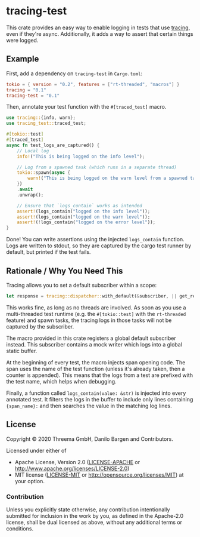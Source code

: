 # tracing-test

This crate provides an easy way to enable logging in tests that use
[tracing](https://tracing.rs/), even if they're async. Additionally, it adds a
way to assert that certain things were logged.


## Example

First, add a dependency on `tracing-test` in `Cargo.toml`:

```toml
tokio = { version = "0.2", features = ["rt-threaded", "macros"] }
tracing = "0.1"
tracing-test = "0.1"
```

Then, annotate your test function with the `#[traced_test]` macro.

```rust
use tracing::{info, warn};
use tracing_test::traced_test;

#[tokio::test]
#[traced_test]
async fn test_logs_are_captured() {
    // Local log
    info!("This is being logged on the info level");

    // Log from a spawned task (which runs in a separate thread)
    tokio::spawn(async {
        warn!("This is being logged on the warn level from a spawned task");
    })
    .await
    .unwrap();

    // Ensure that `logs_contain` works as intended
    assert!(logs_contain("logged on the info level"));
    assert!(logs_contain("logged on the warn level"));
    assert!(!logs_contain("logged on the error level"));
}
```

Done! You can write assertions using the injected `logs_contain` function. Logs
are written to stdout, so they are captured by the cargo test runner by
default, but printed if the test fails.


## Rationale / Why You Need This

Tracing allows you to set a default subscriber within a scope:

```rust
let response = tracing::dispatcher::with_default(&subscriber, || get_response(req));
```

This works fine, as long as no threads are involved. As soon as you use a
multi-threaded test runtime (e.g. the `#[tokio::test]` with the `rt-threaded`
feature) and spawn tasks, the tracing logs in those tasks will not be captured
by the subscriber.

The macro provided in this crate registers a global default subscriber instead.
This subscriber contains a mock writer which logs into a global static buffer.

At the beginning of every test, the macro injects span opening code. The span
uses the name of the test function (unless it's already taken, then a counter
is appended). This means that the logs from a test are prefixed with the test
name, which helps when debugging.

Finally, a function called `logs_contain(value: &str)` is injected into every
annotated test. It filters the logs in the buffer to include only lines
containing ` {span_name}: ` and then searches the value in the matching log
lines.


## License

Copyright © 2020 Threema GmbH, Danilo Bargen and Contributors.

Licensed under either of

 * Apache License, Version 2.0 ([LICENSE-APACHE](LICENSE-APACHE) or
   http://www.apache.org/licenses/LICENSE-2.0)
 * MIT license ([LICENSE-MIT](LICENSE-MIT) or
   http://opensource.org/licenses/MIT) at your option.

### Contribution

Unless you explicitly state otherwise, any contribution intentionally submitted
for inclusion in the work by you, as defined in the Apache-2.0 license, shall
be dual licensed as above, without any additional terms or conditions.
